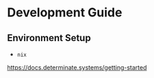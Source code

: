 # Development Guide

## Environment Setup

- `nix`

https://docs.determinate.systems/getting-started

```

```